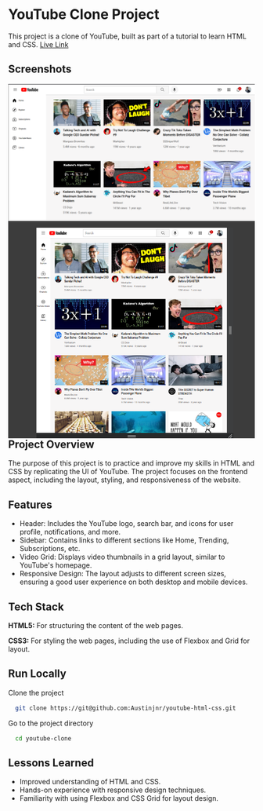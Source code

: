 
# YouTube Clone Project

This project is a clone of YouTube, built as part of a tutorial to learn HTML and CSS.
<a href="https://youtube-html-css-clone.vercel.app/">Live Link</a>


## Screenshots
<img align="left" src="./youtube-clone/Project/Screenshot from 2024-10-20 11-23-40.png" alt="">
<img align="right"src="./youtube-clone/Project/Screenshot from 2024-10-20 11-24-14.png" alt="">

## Project Overview

The purpose of this project is to practice and improve my skills in HTML and CSS by replicating the UI of YouTube. The project focuses on the frontend aspect, including the layout, styling, and responsiveness of the website.



## Features

- Header: Includes the YouTube logo, search bar, and icons for user profile, notifications, and more.
- Sidebar: Contains links to different sections like Home, Trending, Subscriptions, etc.
- Video Grid: Displays video thumbnails in a grid layout, similar to YouTube's homepage.
- Responsive Design: The layout adjusts to different screen sizes, ensuring a good user experience on both desktop and mobile devices.


## Tech Stack

**HTML5:** For structuring the content of the web pages.

**CSS3:** For styling the web pages, including the use of Flexbox and Grid for layout.



## Run Locally

Clone the project

```bash
  git clone https://git@github.com:Austinjnr/youtube-html-css.git
```

Go to the project directory

```bash
  cd youtube-clone
```

## Lessons Learned

- Improved understanding of HTML and CSS.
- Hands-on experience with responsive design techniques.
- Familiarity with using Flexbox and CSS Grid for layout design.
